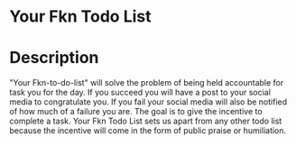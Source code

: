 # Your Fkn Todo List

# Description

"Your Fkn-to-do-list" will solve the problem of being held accountable for task you for the day. If you succeed you will have a post to your social media to congratulate you. If you fail your social media will also be notified of how much of a failure you are. The goal is to give the incentive to complete a task. Your Fkn Todo List sets us apart from any other todo list because the incentive will come in the form of public praise or humiliation.  
